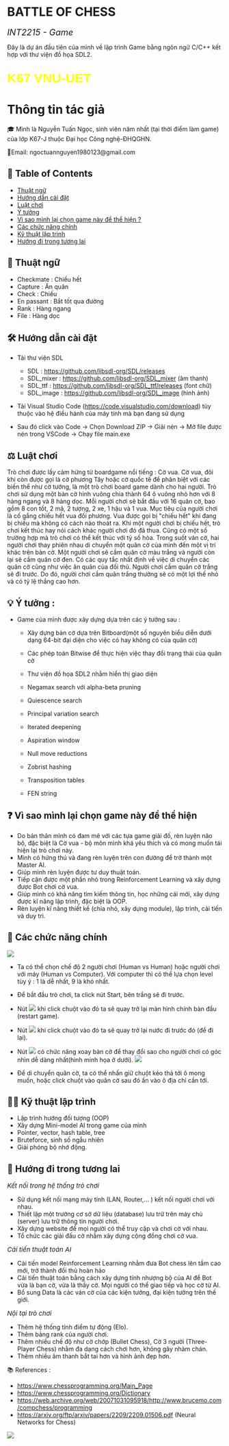# BATTLE OF CHESS

<em style = "font-size: 20px">INT2215 - Game</em>

Đây là dự án đầu tiên của mình về lập trình Game bằng ngôn ngữ C/C++ kết hợp với thư viện đồ họa SDL2.

<p style = "font-family: Arial; font-size: 30px; font-weight: bold; color: yellow"> K67 VNU-UET </p>

# Thông tin tác giả 

🎓 Mình là Nguyễn Tuấn Ngọc, sinh viên năm nhất (tại thời điểm làm game) của lớp K67-J thuộc Đại học Công nghệ-ĐHQGHN.

<p> 📮Email: ngoctuannguyen1980123@gmail.com </p>

## 🔎 Table of Contents
*  [Thuật ngữ](#glossary)
*  [Hướng dẫn cài đặt](#setting)
*  [Luật chơi](#rule_of_game)
*  [Ý tưởng](#idea)
*  [Vì sao mình lại chọn game này để thể hiện ?](#why)
*  [Các chức năng chính](#primary_funtion)
*  [Kỹ thuật lập trình](#programming_technique)
*  [Hướng đi trong tương lai](#future_development)

## 📖 Thuật ngữ<a name = "glossary"></a>
- Checkmate : Chiếu hết
- Capture : Ăn quân
- Check : Chiếu
- En passant : Bắt tốt qua đường
- Rank : Hàng ngang
- File : Hàng dọc

## 🛠️ Hướng dẫn cài đặt<a name = "setting"></a>
-   Tải thư viện SDL
    - SDL : https://github.com/libsdl-org/SDL/releases 
    - SDL_mixer : https://github.com/libsdl-org/SDL_mixer (âm thanh)
    - SDL_ttf : https://github.com/libsdl-org/SDL_ttf/releases (font chữ)
    - SDL_image : https://github.com/libsdl-org/SDL_image (hình ảnh)

- Tải Visual Studio Code (https://code.visualstudio.com/download) tùy thuộc vào hệ điều hành của máy tính mà bạn đang sử dụng

- Sau đó click vào Code -> Chọn Download ZIP -> Giải nén -> Mở file được nén trong VSCode -> Chạy file main.exe

## ⚖️ Luật chơi<a name = "rule_of_game"></a>
Trò chơi được lấy cảm hứng từ boardgame nổi tiếng : Cờ vua. 
Cờ vua, đôi khi còn được gọi là cờ phương Tây hoặc cờ quốc tế để phân biệt với các biến thể như cờ tướng, là một trò chơi board game dành cho hai người. Trò chơi sử dụng một bàn cờ hình vuông chia thành 64 ô vuông nhỏ hơn với 8 hàng ngang và 8 hàng dọc. Mỗi người chơi sẽ bắt đầu với 16 quân cờ, bao gồm 8 con tốt, 2 mã, 2 tượng, 2 xe, 1 hậu và 1 vua. Mục tiêu của người chơi là cố gắng chiếu hết vua đối phương. Vua được gọi bị "chiếu hết" khi đang bị chiếu mà không có cách nào thoát ra. Khi một người chơi bị chiếu hết, trò chơi kết thúc hay nói cách khác người chơi đó đã thua. Cũng có một số trường hợp mà trò chơi có thể kết thúc với tỷ số hòa. Trong suốt ván cờ, hai người chơi thay phiên nhau di chuyển một quân cờ của mình đến một vị trí khác trên bàn cờ. Một người chơi sẽ cầm quân cờ màu trắng và người còn lại sẽ cầm quân cờ đen. Có các quy tắc nhất định về việc di chuyển các quân cờ cũng như việc ăn quân của đối thủ. Người chơi cầm quân cờ trắng sẽ đi trước. Do đó, người chơi cầm quân trắng thường sẽ có một lợi thế nhỏ và có tỷ lệ thắng cao hơn.

## 💡 Ý tưởng : <a name = "idea"></a>

- Game của mình được xây dựng dựa trên các ý tưởng sau :
    + Xây dựng bàn cờ dựa trên Bitboard(một số nguyên biểu diễn dưới dạng 64-bit đại diện cho việc có hay không có của quân cờ)

    + Các phép toán Bitwise để thực hiện việc thay đổi trạng thái của quân cờ 

    + Thư viện đồ họa SDL2 nhằm hiển thị giao diện

    + Negamax search với alpha-beta pruning

    + Quiescence search

    + Principal variation search

    + Iterated deepening

    + Aspiration window

    + Null move reductions

    + Zobrist hashing

    + Transposition tables
    
    + FEN string

## ❓ Vì sao mình lại chọn game này để thể hiện <a name = "why"></a>

- Do bản thân mình có đam mê với các tựa game giải đố, rèn luyện não bộ, đặc biệt là Cờ vua - bộ môn mình khá yêu thích và có mong muốn tái hiện lại trò chơi này.
- Mình có hứng thú và đang rèn luyện trên con đường để trở thành một Master AI.
- Giúp mình rèn luyện được tư duy thuật toán.
- Tiếp cận được một phần nhỏ trong Reinforcement Learning và xây dựng được Bot chơi cờ vua.
- Giúp mình có khả năng tìm kiếm thông tin, học những cái mới, xây dựng được kĩ năng lập trình, đặc biệt là OOP.
- Rèn luyện kĩ năng thiết kế (chia nhỏ, xây dựng module), lập trình, cải tiến và duy trì.

## 🐧 Các chức năng chính <a name = "primary_function"></a>

![](https://github.com/ngoctuannguyen/INT2215-Game/blob/main/res/Screenshot1.png)

- Ta có thể chọn chế độ 2 người chơi (Human vs Human) hoặc người chơi với máy (Human vs Computer). Với computer thì có thể lựa chọn level tùy ý : 1 là dễ nhất, 9 là khó nhất.

- Để bắt đầu trò chơi, ta click nút Start, bên trắng sẽ đi trước.

- Nút ![](https://github.com/ngoctuannguyen/INT2215-Game/blob/main/res/Screenshot6.png) khi click chuột vào đó ta sẽ quay trở lại màn hình chính bàn đầu (restart game).

- Nút ![](https://github.com/ngoctuannguyen/INT2215-Game/blob/main/res/Screenshot7.png) khi click chuột vào đó ta sẽ quay trở lại nước đi trước đó (để đi lại).

- Nút ![](https://github.com/ngoctuannguyen/INT2215-Game/blob/main/res/Screenshot8.png) có chức năng xoay bàn cờ để thay đổi sao cho người chơi có góc nhìn dễ dàng nhất(hình minh họa ở dưới).
![](https://github.com/ngoctuannguyen/INT2215-Game/blob/main/res/Screenshot5.png)

- Để di chuyển quân cờ, ta có thể nhấn giữ chuột kéo thả tới ô mong muốn, hoặc click chuột vào quân cờ sau đó ấn vào ô địa chỉ cần tới.

## 👨‍💻 Kỹ thuật lập trình <a name = "programming_technique"></a>
- Lập trình hướng đối tượng (OOP)
- Xây dựng Mini-model AI trong game của mình
- Pointer, vector, hash table, tree
- Bruteforce, sinh số ngẫu nhiên
- Giải phóng bộ nhớ động.

## 🤖 Hướng đi trong tương lai <a name = "future_development"></a>
<em style = "font-size: 15px"> Kết nối trong hệ thống trò chơi </em>
- Sử dụng kết nối mạng máy tính (LAN, Router,... ) kết nối người chơi với nhau.
- Thiết lập một trường cơ sở dữ liệu (database) lưu trữ trên máy chủ (server) lưu trữ thông tin người chơi.
- Xây dựng website để mọi người có thể truy cập và chơi cờ với nhau.
- Tổ chức các giải đấu cờ nhằm xây dựng cộng đồng chơi cờ vua.

<em style = "font-size: 15px"> Cải tiến thuật toán AI </em>
- Cải tiến model Reinforcement Learning nhằm đưa Bot chess lên tầm cao mới, trở thành đối thủ hoàn hảo
- Cải tiến thuật toán bằng cách xây dựng tính nhượng bộ của AI để Bot vừa là bạn cờ, vừa là thầy cờ. Mọi người có thể giao tiếp và học cờ từ AI.
- Bổ sung Data là các ván cờ của các kiện tướng, đại kiện tướng trên thế giới.

<em style = "font-size: 15px"> Nội tại trò chơi </em>
- Thêm hệ thống tính điểm tự động (Elo).
- Thêm bảng rank của người chơi.
- Thêm nhiều chế độ như cờ chớp (Bullet Chess), Cờ 3 người (Three-Player Chess) nhằm đa dạng cách chơi hơn, không gây nhàm chán.
- Thêm nhiều âm thanh bắt tai hơn và hình ảnh đẹp hơn.

📚 References :

* https://www.chessprogramming.org/Main_Page
* https://www.chessprogramming.org/Dictionary
* https://web.archive.org/web/20071031095918/http://www.brucemo.com/compchess/programming
* https://arxiv.org/ftp/arxiv/papers/2209/2209.01506.pdf (Neural Networks for Chess)

![](https://github.com/ngoctuannguyen/INT2215-Game/blob/main/res/Screenshot2.png)